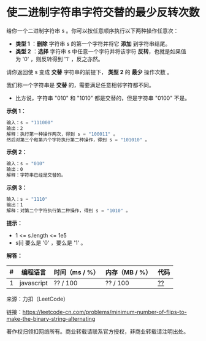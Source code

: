 # 使二进制字符串字符交替的最少反转次数

给你一个二进制字符串 s 。你可以按任意顺序执行以下两种操作任意次：

- **类型 1** ：**删除** 字符串 s 的第一个字符并将它 **添加** 到字符串结尾。
- **类型 2** ：**选择** 字符串 s 中任意一个字符并将该字符 **反转**，也就是如果值为 '0' ，则反转得到 '1' ，反之亦然。

请你返回使 s 变成 **交替** 字符串的前提下， **类型 2** 的 **最少** 操作次数 。

我们称一个字符串是 **交替** 的，需要满足任意相邻字符都不同。

- 比方说，字符串 "010" 和 "1010" 都是交替的，但是字符串 "0100" 不是。

**示例 1：**

``` javascript
输入：s = "111000"
输出：2
解释：执行第一种操作两次，得到 s = "100011" 。
然后对第三个和第六个字符执行第二种操作，得到 s = "101010" 。
```

**示例 2：**

``` javascript
输入：s = "010"
输出：0
解释：字符串已经是交替的。
```

**示例 3：**

``` javascript
输入：s = "1110"
输出：1
解释：对第二个字符执行第二种操作，得到 s = "1010" 。
```

**提示：**

- 1 <= s.length <= 1e5
- s[i] 要么是 '0' ，要么是 '1' 。

**解答：**

**#**|**编程语言**|**时间（ms / %）**|**内存（MB / %）**|**代码**
--|--|--|--|--
1|javascript|?? / 100|?? / 100|[??](./javascript/ac_v1.js)

来源：力扣（LeetCode）

链接：https://leetcode-cn.com/problems/minimum-number-of-flips-to-make-the-binary-string-alternating

著作权归领扣网络所有。商业转载请联系官方授权，非商业转载请注明出处。
